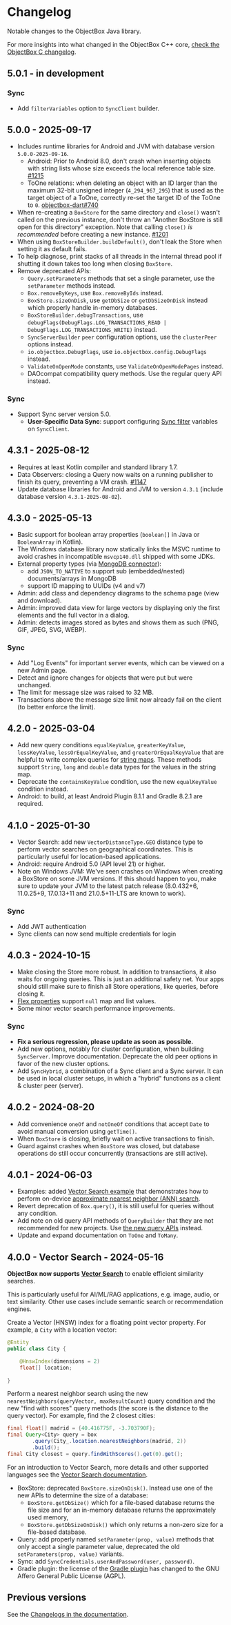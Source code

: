 # Changelog

Notable changes to the ObjectBox Java library.

For more insights into what changed in the ObjectBox C++ core, [check the ObjectBox C changelog](https://github.com/objectbox/objectbox-c/blob/main/CHANGELOG.md).

## 5.0.1 - in development
                     
### Sync

- Add `filterVariables` option to `SyncClient` builder.

## 5.0.0 - 2025-09-17

- Includes runtime libraries for Android and JVM with database version `5.0.0-2025-09-16`.
  - Android: Prior to Android 8.0, don't crash when inserting objects with string lists whose size exceeds the local
    reference table size. [#1215](https://github.com/objectbox/objectbox-java/issues/1215) 
  - ToOne relations: when deleting an object with an ID larger than the maximum 32-bit unsigned integer 
    (`4_294_967_295`) that is used as the target object of a ToOne, correctly re-set the target ID of the ToOne to
    `0`. [objectbox-dart#740](https://github.com/objectbox/objectbox-dart/issues/740) 
- When re-creating a `BoxStore` for the same directory and `close()` wasn't called on the previous instance, don't throw
  an "Another BoxStore is still open for this directory" exception. Note that calling `close()` *is recommended* before 
  creating a new instance. [#1201](https://github.com/objectbox/objectbox-java/issues/1201)
- When using `BoxStoreBuilder.buildDefault()`, don't leak the Store when setting it as default fails.
- To help diagnose, print stacks of all threads in the internal thread pool if shutting it down takes too long when
  closing `BoxStore`.
- Remove deprecated APIs:
  - `Query.setParameters` methods that set a single parameter, use the `setParameter` methods instead.
  - `Box.removeByKeys`, use `Box.removeByIds` instead.
  - `BoxStore.sizeOnDisk`, use `getDbSize` or `getDbSizeOnDisk` instead which properly handle in-memory databases.
  - `BoxStoreBuilder.debugTransactions`, use `debugFlags(DebugFlags.LOG_TRANSACTIONS_READ | DebugFlags.LOG_TRANSACTIONS_WRITE)` instead.
  - `SyncServerBuilder` `peer` configuration options, use the `clusterPeer` options instead.
  - `io.objectbox.DebugFlags`, use `io.objectbox.config.DebugFlags` instead.
  - `ValidateOnOpenMode` constants, use `ValidateOnOpenModePages` instead.
  - DAOcompat compatibility query methods. Use the regular query API instead.           

### Sync

- Support Sync server version 5.0.
  - **User-Specific Data Sync**: support configuring [Sync filter](https://sync.objectbox.io/sync-server/sync-filters) 
    variables on `SyncClient`.

## 4.3.1 - 2025-08-12

- Requires at least Kotlin compiler and standard library 1.7.
- Data Observers: closing a Query now waits on a running publisher to finish its query, preventing a VM crash. [#1147](https://github.com/objectbox/objectbox-java/issues/1147)
- Update database libraries for Android and JVM to version `4.3.1` (include database version `4.3.1-2025-08-02`).

## 4.3.0 - 2025-05-13

- Basic support for boolean array properties (`boolean[]` in Java or `BooleanArray` in Kotlin).
- The Windows database library now statically links the MSVC runtime to avoid crashes in incompatible `msvcp140.dll` 
  shipped with some JDKs.
- External property types (via [MongoDB connector](https://sync.objectbox.io/mongodb-sync-connector)):
  - add `JSON_TO_NATIVE` to support sub (embedded/nested) documents/arrays in MongoDB
  - support ID mapping to UUIDs (v4 and v7)
- Admin: add class and dependency diagrams to the schema page (view and download).
- Admin: improved data view for large vectors by displaying only the first elements and the full vector in a dialog.
- Admin: detects images stored as bytes and shows them as such (PNG, GIF, JPEG, SVG, WEBP).

### Sync

- Add "Log Events" for important server events, which can be viewed on a new Admin page.
- Detect and ignore changes for objects that were put but were unchanged.
- The limit for message size was raised to 32 MB.
- Transactions above the message size limit now already fail on the client (to better enforce the limit).

## 4.2.0 - 2025-03-04

- Add new query conditions `equalKeyValue`, `greaterKeyValue`, `lessKeyValue`, `lessOrEqualKeyValue`, and 
  `greaterOrEqualKeyValue` that are helpful to write complex queries for [string maps](https://docs.objectbox.io/advanced/custom-types#flex-properties).
  These methods support `String`, `long` and `double` data types for the values in the string map.
- Deprecate the `containsKeyValue` condition, use the new `equalKeyValue` condition instead.
- Android: to build, at least Android Plugin 8.1.1 and Gradle 8.2.1 are required.

## 4.1.0 - 2025-01-30

- Vector Search: add new `VectorDistanceType.GEO` distance type to perform vector searches on geographical coordinates.
  This is particularly useful for location-based applications.
- Android: require Android 5.0 (API level 21) or higher.
- Note on Windows JVM: We've seen crashes on Windows when creating a BoxStore on some JVM versions.
  If this should happen to you, make sure to update your JVM to the latest patch release
  (8.0.432+6, 11.0.25+9, 17.0.13+11 and 21.0.5+11-LTS are known to work).

### Sync

- Add JWT authentication
- Sync clients can now send multiple credentials for login

## 4.0.3 - 2024-10-15

- Make closing the Store more robust. In addition to transactions, it also waits for ongoing queries. This is just an
  additional safety net. Your apps should still make sure to finish all Store operations, like queries, before closing it.
- [Flex properties](https://docs.objectbox.io/advanced/custom-types#flex-properties) support `null` map and list values.
- Some minor vector search performance improvements.

### Sync

- **Fix a serious regression, please update as soon as possible.**
- Add new options, notably for cluster configuration, when building `SyncServer`. Improve documentation.
  Deprecate the old peer options in favor of the new cluster options.
- Add `SyncHybrid`, a combination of a Sync client and a Sync server. It can be used in local cluster setups, in
  which a "hybrid" functions as a client & cluster peer (server).

## 4.0.2 - 2024-08-20

- Add convenience `oneOf` and `notOneOf` conditions that accept `Date` to avoid manual conversion using `getTime()`.
- When `BoxStore` is closing, briefly wait on active transactions to finish.
- Guard against crashes when `BoxStore` was closed, but database operations do still occur concurrently (transactions are still active).

## 4.0.1 - 2024-06-03

- Examples: added [Vector Search example](https://github.com/objectbox/objectbox-examples/tree/main/java-main-vector-search) that demonstrates how to perform on-device [approximate nearest neighbor (ANN) search](https://docs.objectbox.io/on-device-vector-search).
- Revert deprecation of `Box.query()`, it is still useful for queries without any condition.
- Add note on old query API methods of `QueryBuilder` that they are not recommended for new projects. Use [the new query APIs](https://docs.objectbox.io/queries) instead.
- Update and expand documentation on `ToOne` and `ToMany`.

## 4.0.0 - Vector Search - 2024-05-16

**ObjectBox now supports** [**Vector Search**](https://docs.objectbox.io/ann-vector-search) to enable efficient similarity searches.

This is particularly useful for AI/ML/RAG applications, e.g. image, audio, or text similarity. Other use cases include semantic search or recommendation engines.

Create a Vector (HNSW) index for a floating point vector property. For example, a `City` with a location vector:

```java
@Entity
public class City {

    @HnswIndex(dimensions = 2)
    float[] location;
    
}
```

Perform a nearest neighbor search using the new `nearestNeighbors(queryVector, maxResultCount)` query condition and the new "find with scores" query methods (the score is the distance to the query vector). For example, find the 2 closest cities:

```java
final float[] madrid = {40.416775F, -3.703790F};
final Query<City> query = box
        .query(City_.location.nearestNeighbors(madrid, 2))
        .build();
final City closest = query.findWithScores().get(0).get();
```

For an introduction to Vector Search, more details and other supported languages see the [Vector Search documentation](https://docs.objectbox.io/ann-vector-search).

- BoxStore: deprecated `BoxStore.sizeOnDisk()`. Instead use one of the new APIs to determine the size of a database:
  - `BoxStore.getDbSize()` which for a file-based database returns the file size and for an in-memory database returns the approximately used memory,
  - `BoxStore.getDbSizeOnDisk()` which only returns a non-zero size for a file-based database.
- Query: add properly named `setParameter(prop, value)` methods that only accept a single parameter value, deprecated the old `setParameters(prop, value)` variants.
- Sync: add `SyncCredentials.userAndPassword(user, password)`.
- Gradle plugin: the license of the [Gradle plugin](https://github.com/objectbox/objectbox-java-generator) has changed to the GNU Affero General Public License (AGPL).

## Previous versions

See the [Changelogs in the documentation](https://docs.objectbox.io/changelogs).
